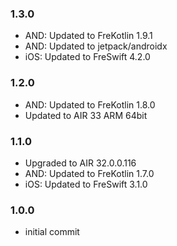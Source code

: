 ### 1.3.0
- AND: Updated to FreKotlin 1.9.1
- AND: Updated to jetpack/androidx
- iOS: Updated to FreSwift 4.2.0

### 1.2.0
- AND: Updated to FreKotlin 1.8.0
- Updated to AIR 33 ARM 64bit

### 1.1.0
- Upgraded to AIR 32.0.0.116
- AND: Updated to FreKotlin 1.7.0
- iOS: Updated to FreSwift 3.1.0

### 1.0.0 
- initial commit
